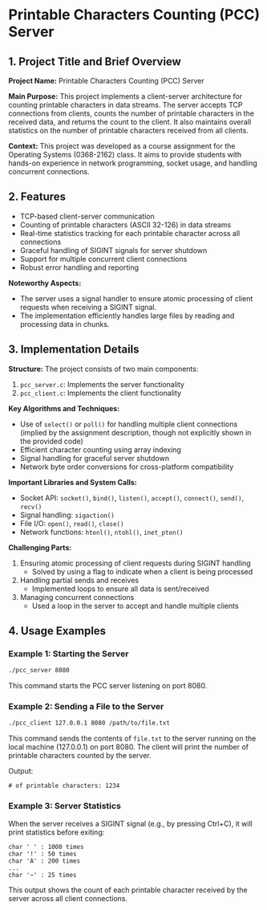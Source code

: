 # Printable Characters Counting (PCC) Server

## 1. Project Title and Brief Overview

**Project Name:** Printable Characters Counting (PCC) Server

**Main Purpose:** This project implements a client-server architecture for counting printable characters in data streams. The server accepts TCP connections from clients, counts the number of printable characters in the received data, and returns the count to the client. It also maintains overall statistics on the number of printable characters received from all clients.

**Context:** This project was developed as a course assignment for the Operating Systems (0368-2162) class. It aims to provide students with hands-on experience in network programming, socket usage, and handling concurrent connections.

## 2. Features

- TCP-based client-server communication
- Counting of printable characters (ASCII 32-126) in data streams
- Real-time statistics tracking for each printable character across all connections
- Graceful handling of SIGINT signals for server shutdown
- Support for multiple concurrent client connections
- Robust error handling and reporting

**Noteworthy Aspects:**
- The server uses a signal handler to ensure atomic processing of client requests when receiving a SIGINT signal.
- The implementation efficiently handles large files by reading and processing data in chunks.

## 3. Implementation Details

**Structure:**
The project consists of two main components:
1. `pcc_server.c`: Implements the server functionality
2. `pcc_client.c`: Implements the client functionality

**Key Algorithms and Techniques:**
- Use of `select()` or `poll()` for handling multiple client connections (implied by the assignment description, though not explicitly shown in the provided code)
- Efficient character counting using array indexing
- Signal handling for graceful server shutdown
- Network byte order conversions for cross-platform compatibility

**Important Libraries and System Calls:**
- Socket API: `socket()`, `bind()`, `listen()`, `accept()`, `connect()`, `send()`, `recv()`
- Signal handling: `sigaction()`
- File I/O: `open()`, `read()`, `close()`
- Network functions: `htonl()`, `ntohl()`, `inet_pton()`

**Challenging Parts:**
1. Ensuring atomic processing of client requests during SIGINT handling
   - Solved by using a flag to indicate when a client is being processed
2. Handling partial sends and receives
   - Implemented loops to ensure all data is sent/received
3. Managing concurrent connections
   - Used a loop in the server to accept and handle multiple clients

## 4. Usage Examples

### Example 1: Starting the Server

```bash
./pcc_server 8080
```

This command starts the PCC server listening on port 8080.

### Example 2: Sending a File to the Server

```bash
./pcc_client 127.0.0.1 8080 /path/to/file.txt
```

This command sends the contents of `file.txt` to the server running on the local machine (127.0.0.1) on port 8080. The client will print the number of printable characters counted by the server.

Output:
```
# of printable characters: 1234
```

### Example 3: Server Statistics

When the server receives a SIGINT signal (e.g., by pressing Ctrl+C), it will print statistics before exiting:

```
char ' ' : 1000 times
char '!' : 50 times
char 'A' : 200 times
...
char '~' : 25 times
```

This output shows the count of each printable character received by the server across all client connections.
